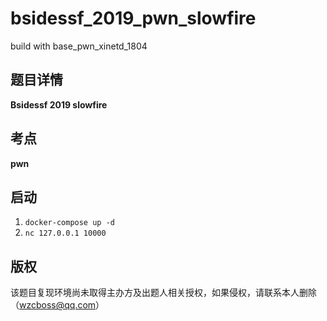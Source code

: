 # bsidessf_2019_pwn_slowfire

build with base_pwn_xinetd_1804

## 题目详情

**Bsidessf 2019 slowfire**

## 考点

**pwn**

## 启动

1. `docker-compose up -d`
2. `nc 127.0.0.1 10000`

## 版权

该题目复现环境尚未取得主办方及出题人相关授权，如果侵权，请联系本人删除（wzcboss@qq.com）